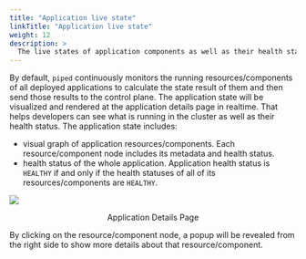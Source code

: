 ```yaml
---
title: "Application live state"
linkTitle: "Application live state"
weight: 12
description: >
  The live states of application components as well as their health status.
---
```


By default, `piped` continuously monitors the running resources/components of all deployed applications to calculate the state result of them and then send those results to the control plane. The application state will be visualized and rendered at the application details page in realtime. That helps developers can see what is running in the cluster as well as their health status. The application state includes:
- visual graph of application resources/components. Each resource/component node includes its metadata and health status.
- health status of the whole application. Application health status is `HEALTHY` if and only if the health statuses of all of its resources/components are `HEALTHY`.

![](/images/application-details.png)
<p style="text-align: center;">
Application Details Page
</p>

By clicking on the resource/component node, a popup will be revealed from the right side to show more details about that resource/component.
